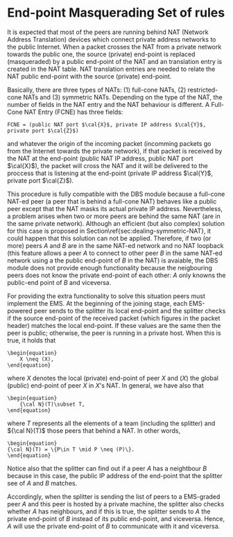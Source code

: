 End-point Masquerading Set of rules
===================================

It is expected that most of the peers are running behind NAT (Network
Address Translation) devices which connect private address networks to
the public Internet. When a packet crosses the NAT from a private
network towards the public one, the source (private) end-point is
replaced (masqueraded) by a public end-point of the NAT and an
translation entry is created in the NAT table. NAT translation entries
are needed to relate the NAT public end-point with the source
(private) end-point.

Basically, there are three types of NATs: (1) full-cone NATs, (2)
restricted-cone NATs and (3) symmetric NATs. Depending on the type of
the NAT, the number of fields in the NAT entry and the NAT behaviour
is different. A Full-Cone NAT Entry (FCNE) has three fields:

	FCNE = (public NAT port $\cal{X}$, private IP address $\cal{Y}$, private port $\cal{Z}$)


and whatever the origin of the incoming packet (incomming
  packets go from the Internet towards the private network), if that
packet is received by the NAT at the end-point (public NAT IP address,
public NAT port $\cal{X}$), the packet will cross the NAT and it will
be delivered to the proccess that is listening at the end-point
(private IP address $\cal{Y}$, private port $\cal{Z}$).

This procedure is fully compatible with the DBS module because a
full-cone NAT-ed peer (a peer that is behind a full-cone NAT) behaves
like a public peer except that the NAT masks its actual private IP
address. Nevertheless, a problem arises when two or more peers are
behind the same NAT (are in the same private network). Although an
efficient (but also complex) solution for this case is proposed in
Section\ref{sec:dealing-symmetric-NAT}, it could happen that this
solution can not be applied. Therefore, if two (or more) peers $A$ and
$B$ are in the same NAT-ed network and no NAT loopback (this feature
allows a peer $A$ to connect to other peer $B$ in the same NAT-ed
network using a the public end-point of $B$ in the NAT) is avaiable,
the DBS module does not provide enough functionality because the
neigbouring peers does not know the private end-point of each other:
$A$ only knowns the public-end point of $B$ and viceversa.

For providing the extra functionality to solve this situation peers
must implement the EMS. At the beginning of the joining stage, each
EMS-powered peer sends to the splitter its local end-point and the
splitter checks if the source end-point of the received packet (which
figures in the packet header) matches the local end-point. If these
values are the same then the peer is public; otherwise, the peer is
running in a private host. When this is true, it holds that

	\begin{equation}
		X \neq (X),
	\end{equation}


where $X$ denotes the local (private) end-point of peer $X$ and $(X)$
the global (public) end-point of peer $X$ in $X$'s NAT. In general, we
have also that

	\begin{equation}
		{\cal N}(T)\subset T,
	\end{equation}

where $T$ represents all the elements of a team (including the
splitter) and ${\cal N}(T)$ those peers that behind a NAT. In other
words,

```
\begin{equation}
{\cal N}(T) = \{P\in T \mid P \neq (P)\}.
\end{equation}
```

Notice also that the splitter can find out if a peer $A$ has a
neightbour $B$ because in this case, the public IP address of the
end-point that the splitter see of $A$ and $B$ matches.

Accordingly, when the splitter is sending the list of peers to a
EMS-graded peer $A$ and this peer is hosted by a private machine, the
splitter also checks whether $A$ has neighbours, and if this is true, the
splitter sends to $A$ the private end-point of $B$ instead of its
public end-point, and viceversa. Hence, $A$ will use the private
end-point of $B$ to communicate with it and viceversa.
